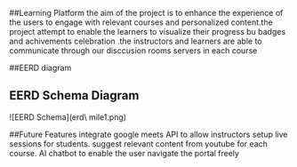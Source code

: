 ##Learning Platform 
the aim of the project is to enhance the experience of the users to engage with relevant courses and personalized content.the project attempt to enable the learners to visualize their progress bu badges and achivements celebration 
.the instructors and learners are able to communicate through our disccusion rooms servers in each course 

##EERD diagram 
## EERD Schema Diagram
![EERD Schema](erd\ mile1.png)


##Future Features 
integrate google meets API to allow instructors setup live sessions for students. 
suggest relevant content from youtube for each course. 
AI chatbot to enable the user navigate the portal freely
